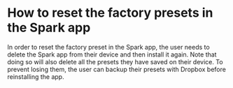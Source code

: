 # How to reset the factory presets in the Spark app
In order to reset the factory preset in the Spark app, the user needs to delete the Spark app from their device and then install it again. Note that doing so will also delete all the presets they have saved on their device. To prevent losing them, the user can backup their presets with Dropbox before reinstalling the app.